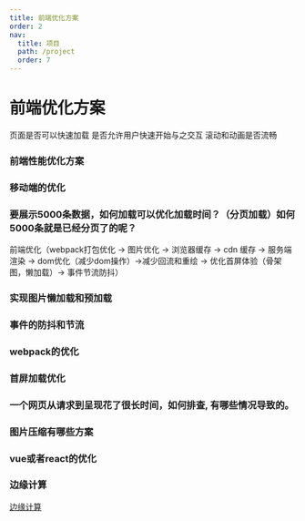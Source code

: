 ```yaml
---
title: 前端优化方案
order: 2
nav:
  title: 项目
  path: /project
  order: 7
---
```


# 前端优化方案
页面是否可以快速加载 是否允许用户快速开始与之交互 滚动和动画是否流畅

### 前端性能优化方案

### 移动端的优化

### 要展示5000条数据，如何加载可以优化加载时间？（分页加载）如何5000条就是已经分页了的呢？

前端优化（webpack打包优化 -> 图片优化 -> 浏览器缓存 -> cdn 缓存 -> 服务端渲染 -> dom优化（减少dom操作）->减少回流和重绘 -> 优化首屏体验（骨架图，懒加载）-> 事件节流防抖）

### 实现图片懒加载和预加载

### 事件的防抖和节流

### webpack的优化

### 首屏加载优化

### 一个网页从请求到呈现花了很长时间，如何排查, 有哪些情况导致的。

### 图片压缩有哪些方案

### vue或者react的优化

### 边缘计算
[边缘计算](https://juejin.cn/post/6844904173788479502)


